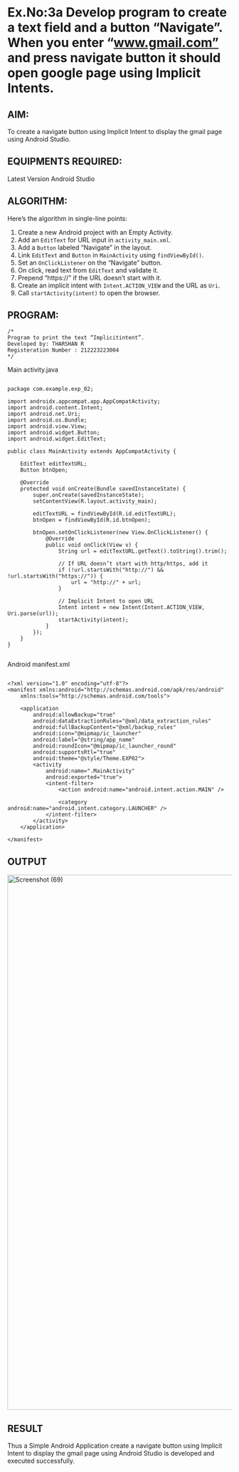 # Ex.No:3a Develop program to create a text field and a button “Navigate”. When you enter “www.gmail.com” and press navigate button it should open google page using Implicit Intents.

## AIM:

To create a navigate button using Implicit Intent to display the gmail page using Android Studio.

## EQUIPMENTS REQUIRED:

Latest Version Android Studio

## ALGORITHM:

Here’s the algorithm in single-line points:

1. Create a new Android project with an Empty Activity.
2. Add an `EditText` for URL input in `activity_main.xml`.
3. Add a `Button` labeled “Navigate” in the layout.
4. Link `EditText` and `Button` in `MainActivity` using `findViewById()`.
5. Set an `OnClickListener` on the “Navigate” button.
6. On click, read text from `EditText` and validate it.
7. Prepend “https://” if the URL doesn’t start with it.
8. Create an implicit intent with `Intent.ACTION_VIEW` and the URL as `Uri`.
9. Call `startActivity(intent)` to open the browser.


## PROGRAM:
```
/*
Program to print the text “Implicitintent”.
Developed by: THARSHAN R
Registeration Number : 212223223004
*/
```


Main activity.java

```

package com.example.exp_02;

import androidx.appcompat.app.AppCompatActivity;
import android.content.Intent;
import android.net.Uri;
import android.os.Bundle;
import android.view.View;
import android.widget.Button;
import android.widget.EditText;

public class MainActivity extends AppCompatActivity {

    EditText editTextURL;
    Button btnOpen;

    @Override
    protected void onCreate(Bundle savedInstanceState) {
        super.onCreate(savedInstanceState);
        setContentView(R.layout.activity_main);

        editTextURL = findViewById(R.id.editTextURL);
        btnOpen = findViewById(R.id.btnOpen);

        btnOpen.setOnClickListener(new View.OnClickListener() {
            @Override
            public void onClick(View v) {
                String url = editTextURL.getText().toString().trim();

                // If URL doesn’t start with http/https, add it
                if (!url.startsWith("http://") && !url.startsWith("https://")) {
                    url = "http://" + url;
                }

                // Implicit Intent to open URL
                Intent intent = new Intent(Intent.ACTION_VIEW, Uri.parse(url));
                startActivity(intent);
            }
        });
    }
}


```
Android manifest.xml
```

<?xml version="1.0" encoding="utf-8"?>
<manifest xmlns:android="http://schemas.android.com/apk/res/android"
    xmlns:tools="http://schemas.android.com/tools">

    <application
        android:allowBackup="true"
        android:dataExtractionRules="@xml/data_extraction_rules"
        android:fullBackupContent="@xml/backup_rules"
        android:icon="@mipmap/ic_launcher"
        android:label="@string/app_name"
        android:roundIcon="@mipmap/ic_launcher_round"
        android:supportsRtl="true"
        android:theme="@style/Theme.EXP02">
        <activity
            android:name=".MainActivity"
            android:exported="true">
            <intent-filter>
                <action android:name="android.intent.action.MAIN" />

                <category android:name="android.intent.category.LAUNCHER" />
            </intent-filter>
        </activity>
    </application>

</manifest>

```


## OUTPUT
<img width="1920" height="1200" alt="Screenshot (69)" src="https://github.com/user-attachments/assets/3f964b2a-cb3a-4913-93b4-7d1f1aabec28" />





## RESULT
Thus a Simple Android Application create a navigate button using Implicit Intent to display the gmail page using Android Studio is developed and executed successfully.


